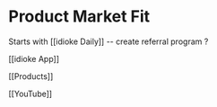 # Product Market Fit
Starts with [[idioke Daily]] -- create referral program ?

[[idioke App]]

[[Products]]

[[YouTube]]